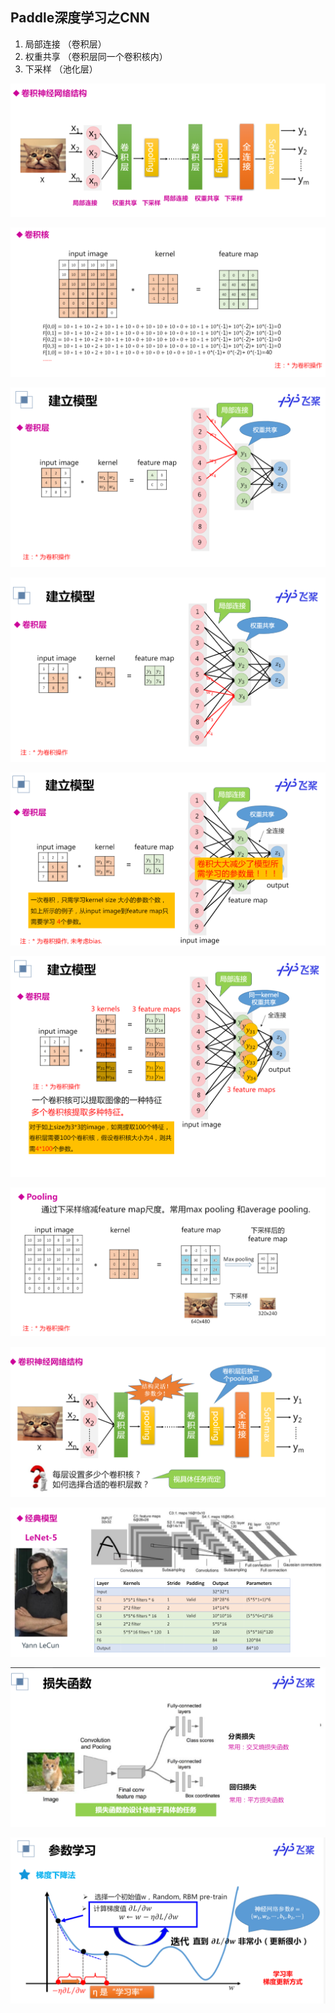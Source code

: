 ## Paddle深度学习之CNN
1. 局部连接 （卷积层）
2. 权重共享 （卷积层同一个卷积核内）
3. 下采样   （池化层）

![Page0](https://github.com/zhukuixi/AshenOne/blob/master/PaddleDeepLearning/image/CNN_1.png)

![Page0](https://github.com/zhukuixi/AshenOne/blob/master/PaddleDeepLearning/image/CNN_2.png)

![Page0](https://github.com/zhukuixi/AshenOne/blob/master/PaddleDeepLearning/image/CNN_3.png)

![Page0](https://github.com/zhukuixi/AshenOne/blob/master/PaddleDeepLearning/image/CNN_4.png)

![Page0](https://github.com/zhukuixi/AshenOne/blob/master/PaddleDeepLearning/image/CNN_5.png)

![Page0](https://github.com/zhukuixi/AshenOne/blob/master/PaddleDeepLearning/image/CNN_6.png)


![Page0](https://github.com/zhukuixi/AshenOne/blob/master/PaddleDeepLearning/image/CNN_7.png)


![Page0](https://github.com/zhukuixi/AshenOne/blob/master/PaddleDeepLearning/image/CNN_8.png)

![Page0](https://github.com/zhukuixi/AshenOne/blob/master/PaddleDeepLearning/image/CNN_9.png)

![Page0](https://github.com/zhukuixi/AshenOne/blob/master/PaddleDeepLearning/image/CNN_10.png)

![Page0](https://github.com/zhukuixi/AshenOne/blob/master/PaddleDeepLearning/image/CNN_11.png)
